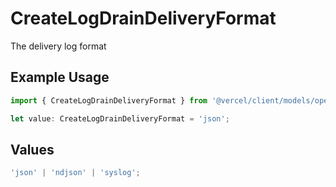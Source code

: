 # CreateLogDrainDeliveryFormat

The delivery log format

## Example Usage

```typescript
import { CreateLogDrainDeliveryFormat } from '@vercel/client/models/operations';

let value: CreateLogDrainDeliveryFormat = 'json';
```

## Values

```typescript
'json' | 'ndjson' | 'syslog';
```

